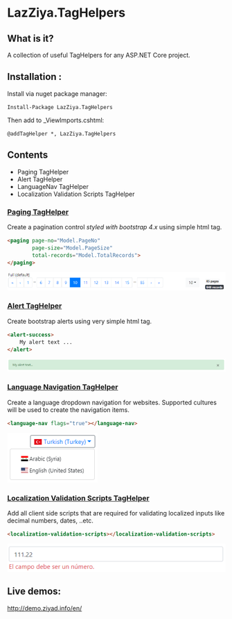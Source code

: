 # LazZiya.TagHelpers

## What is it?
A collection of useful TagHelpers for any ASP.NET Core project.

## Installation :

Install via nuget package manager:
````
Install-Package LazZiya.TagHelpers
````

Then add to _ViewImports.cshtml:
````razor
@addTagHelper *, LazZiya.TagHelpers
````

## Contents
- Paging TagHelper
- Alert TagHelper
- LanguageNav TagHelper
- Localization Validation Scripts TagHelper

### [Paging TagHelper][1]
Create a pagination control _styled with bootstrap 4.x_ using simple html tag.

````html
<paging page-no="Model.PageNo" 
        page-size="Model.PageSize"
        total-records="Model.TotalRecords">
</paging>
````
[![PagingTagHelper default](https://github.com/LazZiya/Docs/raw/master/images/LazZiya.TagHelpers/paging-tag-helper-full.PNG)][1]

### [Alert TagHelper ][2]
Create bootstrap alerts using very simple html tag.

````html
<alert-success>
    My alert text ...
</alert>
````
[![AlertTagHelper - success](https://github.com/LazZiya/Docs/raw/master/images/LazZiya.TagHelpers/alert-taghelper-success.PNG)][2]

### [Language Navigation TagHelper][3]
Create a language dropdown navigation for websites. Supported cultures will be used to create the navigation items.

````html
<language-nav flags="true"></language-nav>
````
[![LanguageNavTagHelper with flags](https://github.com/LazZiya/Docs/raw/master/images/LazZiya.TagHelpers/languagenav-taghelper-with-flags.PNG)][3]

### [Localization Validation Scripts TagHelper][4]
Add all client side scripts that are required for validating localized inputs like decimal numbers, dates, ..etc.
````html
<localization-validation-scripts></localization-validation-scripts>
````
[![Localization number es](https://github.com/LazZiya/Docs/raw/master/images/LazZiya.TagHelpers/localization-validiation-scripts-number-es.PNG)][4]

## Live demos:
http://demo.ziyad.info/en/

[1]:../../LazZiya/TagHelpers/Paging-TagHelper-Basic-Setup.md
[2]:../../LazZiya/TagHelpers/Alerts-TagHelper-Front-end-Alerts.md
[3]:../../LazZiya/TagHelpers/LanguageNav-TagHelper-Setup.md
[4]:../../LazZiya/TagHelpers/LocalizationValidationScripts-TagHelper-Setup.md